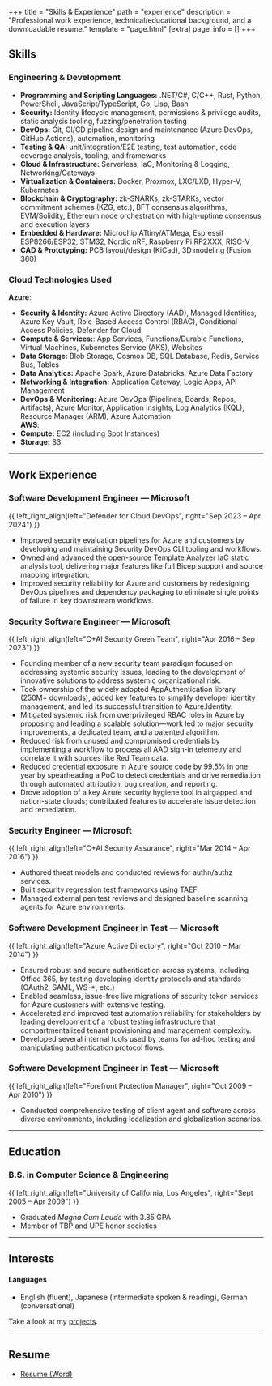 +++
title = "Skills & Experience"
path = "experience"
description = "Professional work experience, technical/educational background, and a downloadable resume."
template = "page.html"
[extra]
page_info = []
+++

## Skills

### Engineering & Development
- **Programming and Scripting Languages:** .NET/C#, C/C++, Rust, Python, PowerShell, JavaScript/TypeScript, Go, Lisp, Bash  
- **Security:** Identity lifecycle management, permissions & privilege audits, static analysis tooling, fuzzing/penetration testing  
- **DevOps:** Git, CI/CD pipeline design and maintenance (Azure DevOps, GitHub Actions), automation, monitoring  
- **Testing & QA:** unit/integration/E2E testing, test automation, code coverage analysis, tooling, and frameworks
- **Cloud & Infrastructure:** Serverless, IaC, Monitoring & Logging, Networking/Gateways  
- **Virtualization & Containers:** Docker, Proxmox, LXC/LXD, Hyper-V, Kubernetes  
- **Blockchain & Cryptography:** zk-SNARKs, zk-STARKs, vector commitment schemes (KZG, etc.), BFT consensus algorithms, EVM/Solidity, Ethereum node orchestration with high-uptime consensus and execution layers  
- **Embedded & Hardware:** Microchip ATtiny/ATMega, Espressif ESP8266/ESP32, STM32, Nordic nRF, Raspberry Pi RP2XXX, RISC-V  
- **CAD & Prototyping:** PCB layout/design (KiCad), 3D modeling (Fusion 360)

### Cloud Technologies Used

**Azure**:
- **Security & Identity:** Azure Active Directory (AAD), Managed Identities, Azure Key Vault, Role-Based Access Control (RBAC), Conditional Access Policies, Defender for Cloud  
- **Compute & Services:**: App Services, Functions/Durable Functions, Virtual Machines, Kubernetes Service (AKS), Websites
- **Data Storage:** Blob Storage, Cosmos DB, SQL Database, Redis, Service Bus, Tables
- **Data Analytics:** Apache Spark, Azure Databricks, Azure Data Factory  
- **Networking & Integration:** Application Gateway, Logic Apps, API Management  
- **DevOps & Monitoring:** Azure DevOps (Pipelines, Boards, Repos, Artifacts), Azure Monitor, Application Insights, Log Analytics (KQL), Resource Manager (ARM), Azure Automation  
**AWS**:
- **Compute:** EC2 (including Spot Instances)
- **Storage:** S3

---

## Work Experience

### **Software Development Engineer** — Microsoft  
{{ left_right_align(left="Defender for Cloud DevOps", right="Sep 2023 – Apr 2024") }}

-	Improved security evaluation pipelines for Azure and customers by developing and maintaining Security DevOps CLI tooling and workflows.
- Owned and advanced the open-source Template Analyzer IaC static analysis tool, delivering major features like full Bicep support and source mapping integration.
- Improved security reliability for Azure and customers by redesigning DevOps pipelines and dependency packaging to eliminate single points of failure in key downstream workflows.

### **Security Software Engineer** — Microsoft
{{ left_right_align(left="C+AI Security Green Team", right="Apr 2016 – Sep 2023") }}

-	Founding member of a new security team paradigm focused on addressing systemic security issues, leading to the development of innovative solutions to address systemic organizational risk.
-	Took ownership of the widely adopted AppAuthentication library (250M+ downloads), added key features to simplify developer identity management, and led its successful transition to Azure.Identity.
-	Mitigated systemic risk from overprivileged RBAC roles in Azure by proposing and leading a scalable solution—work led to major security improvements, a dedicated team, and a patented algorithm.
-	Reduced risk from unused and compromised credentials by implementing a workflow to process all AAD sign-in telemetry and correlate it with sources like Red Team data.
-	Reduced credential exposure in Azure source code by 99.5% in one year by spearheading a PoC to detect credentials and drive remediation through automated attribution, bug creation, and reporting.
-	Drove adoption of a key Azure security hygiene tool in airgapped and nation-state clouds; contributed features to accelerate issue detection and remediation.

### **Security Engineer** — Microsoft  
{{ left_right_align(left="C+AI Security Assurance", right="Mar 2014 – Apr 2016") }}

- Authored threat models and conducted reviews for authn/authz services.
- Built security regression test frameworks using TAEF.
- Managed external pen test reviews and designed baseline scanning agents for Azure environments.

### Software Development Engineer in Test — Microsoft
{{ left_right_align(left="Azure Active Directory", right="Oct 2010 – Mar 2014") }}

-	Ensured robust and secure authentication across systems, including Office 365, by testing developing identity protocols and standards (OAuth2, SAML, WS-*, etc.)
-	Enabled seamless, issue-free live migrations of security token services for Azure customers with extensive testing.
-	Accelerated and improved test automation reliability for stakeholders by leading development of a robust testing infrastructure that compartmentalized tenant provisioning and management complexity.
- Developed several internal tools used by teams for ad-hoc testing and manipulating authentication protocol flows.

### Software Development Engineer in Test — Microsoft
{{ left_right_align(left="Forefront Protection Manager", right="Oct 2009 – Apr 2010") }}

- Conducted comprehensive testing of client agent and software across diverse environments, including localization and globalization scenarios.

---

## Education

### B.S. in Computer Science & Engineering ###
{{ left_right_align(left="University of California, Los Angeles", right="Sept 2005 – Apr 2009") }}
- Graduated *Magna Cum Laude* with 3.85 GPA
- Member of TBP and UPE honor societies

---

## Interests

#### Languages ####

- English (fluent), Japanese (intermediate spoken & reading), German (conversational)

Take a look at my [projects](/nick_brown_resume.docx).

---

## Resume

- [Resume (Word)](/nick_brown_resume.docx)
